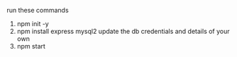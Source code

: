 run these commands 

1. npm init -y
2. npm install express mysql2
   update the db credentials and details of your own 
4. npm start
